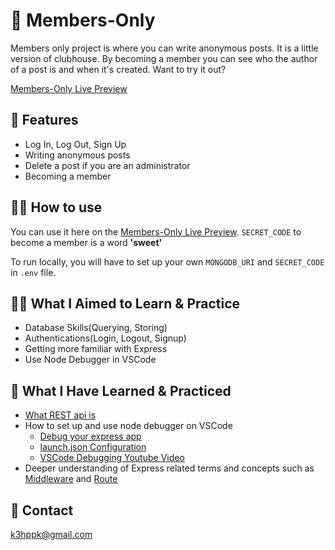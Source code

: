 # 🎩 Members-Only

Members only project is where you can write anonymous posts. It is a little version of clubhouse. By becoming a member you can see who the author of a post is and when it's created. Want to try it out?

[Members-Only Live Preview](https://dashboard.heroku.com/apps/obscure-dusk-89690)

## 📕 Features

- Log In, Log Out, Sign Up
- Writing anonymous posts
- Delete a post if you are an administrator
- Becoming a member

## 🧑‍🔧 How to use

You can use it here on the [Members-Only Live Preview](https://dashboard.heroku.com/apps/obscure-dusk-89690). `SECRET_CODE` to become a member is a word **'sweet'**

To run locally, you will have to set up your own `MONGODB_URI` and `SECRET_CODE` in `.env` file.

## 🚵‍♂️ What I Aimed to Learn & Practice

- Database Skills(Querying, Storing)
- Authentications(Login, Logout, Signup)
- Getting more familiar with Express
- Use Node Debugger in VSCode

## 🧠 What I Have Learned & Practiced

- [What REST api is](https://www.redhat.com/en/topics/api/what-is-a-rest-api)
- How to set up and use node debugger on VSCode
  - [Debug your express app](https://code.visualstudio.com/docs/nodejs/nodejs-tutorial#_debug-your-express-app)
  - [launch.json Configuration](https://code.visualstudio.com/docs/editor/debugging#_launch-configurations)
  - [VSCode Debugging Youtube Video](https://www.youtube.com/watch?v=2oFKNL7vYV8&ab_channel=VisualStudioCode)
- Deeper understanding of Express related terms and concepts such as [Middleware](https://expressjs.com/en/guide/writing-middleware.html) and [Route](https://expressjs.com/en/guide/routing.html)

## 📩 Contact

k3hppk@gmail.com
